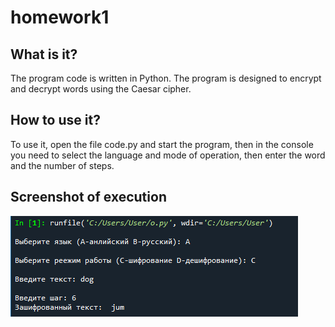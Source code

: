 # homework1

What is it?
 -----
The program code is written in Python. The program is designed to encrypt and decrypt words using the Caesar cipher.

How to use it?
 -----
To use it, open the file code.py and start the program, then in the console you need to select the language and mode of operation, then enter the word and the number of steps.

Screenshot of execution
-----
![Screenshot](screenshot.png)
